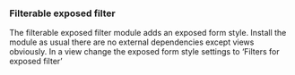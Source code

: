 ### Filterable exposed filter

The filterable exposed filter module adds an exposed form style. Install the module as usual there are no external dependencies except views obviously. In a view change the exposed form style settings to ‘Filters for exposed filter’
